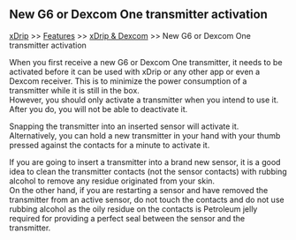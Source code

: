 ## New G6 or Dexcom One transmitter activation  

[xDrip](../../README.md) >> [Features](../Features_page.md) >> [xDrip & Dexcom](../Dexcom_page.md) >> New G6 or Dexcom One transmitter activation    
  
When you first receive a new G6 or Dexcom One transmitter, it needs to be activated before it can be used with xDrip or any other app or even a Dexcom receiver.  This is to minimize the power consumption of a transmitter while it is still in the box.  
However, you should only activate a transmitter when you intend to use it.  After you do, you will not be able to deactivate it.  
  
Snapping the transmitter into an inserted sensor will activate it.  
Alternatively, you can hold a new transmitter in your hand with your thumb pressed against the contacts for a minute to activate it.  
  
If you are going to insert a transmitter into a brand new sensor, it is a good idea to clean the transmitter contacts (not the sensor contacts) with rubbing alcohol to remove any residue originated from your skin.  
On the other hand, if you are restarting a sensor and have removed the transmitter from an active sensor, do not touch the contacts and do not use rubbing alcohol as the oily residue on the contacts is Petroleum jelly required for providing a perfect seal between the sensor and the transmitter.  
  
